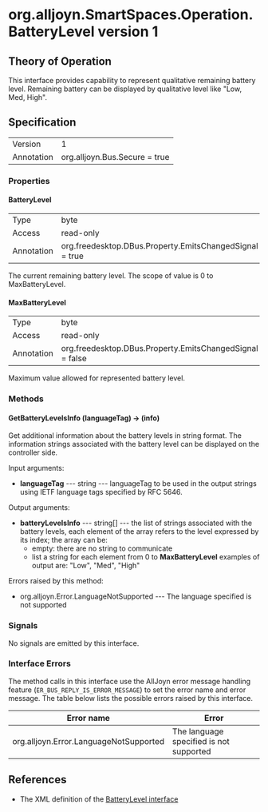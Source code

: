 # org.alljoyn.SmartSpaces.Operation.BatteryLevel version 1

## Theory of Operation

This interface provides capability to represent qualitative remaining
battery level. Remaining battery can be displayed by qualitative level like
"Low, Med, High".

## Specification

|            |                                                                |
|------------|----------------------------------------------------------------|
| Version    | 1                                                              |
| Annotation | org.alljoyn.Bus.Secure = true                                  |

### Properties

#### BatteryLevel

|            |                                                                |
|------------|----------------------------------------------------------------|
| Type       | byte                                                           |
| Access     | read-only                                                      |
| Annotation | org.freedesktop.DBus.Property.EmitsChangedSignal = true        |

The current remaining battery level.
The scope of value is 0 to MaxBatteryLevel.

#### MaxBatteryLevel

|            |                                                                |
|------------|----------------------------------------------------------------|
| Type       | byte                                                           |
| Access     | read-only                                                      |
| Annotation | org.freedesktop.DBus.Property.EmitsChangedSignal = false       |

Maximum value allowed for represented battery level.

### Methods

#### GetBatteryLevelsInfo (languageTag) -> (info)

Get additional information about the battery levels in string format.
The information strings associated with the battery level can be displayed
on the controller side.

Input arguments:

  * **languageTag** --- string --- languageTag to be used in the output strings
  using IETF language tags specified by RFC 5646.

Output arguments:

  * **batteryLevelsInfo** --- string[] --- the list of strings
  associated with the battery levels, each element of the array refers
  to the level expressed by its index; the array can be:
    * empty: there are no string to communicate
    * list a string for each element from 0 to **MaxBatteryLevel**
    examples of output are: "Low", "Med", "High"

Errors raised by this method:

  * org.alljoyn.Error.LanguageNotSupported --- The language
  specified is not supported

### Signals

No signals are emitted by this interface.

### Interface Errors

The method calls in this interface use the AllJoyn error message handling
feature (`ER_BUS_REPLY_IS_ERROR_MESSAGE`) to set the error name and error
message. The table below lists the possible errors raised by this interface.

|                          Error name             |                     Error                     |
|-------------------------------------------------|---------------------------------------------- |
| org.alljoyn.Error.LanguageNotSupported          | The language specified is not supported       |

## References

* The XML definition of the [BatteryLevel interface](BatteryLevel-v1.xml)

